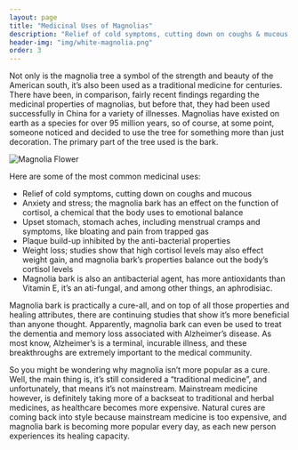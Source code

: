 ```yaml
---
layout: page
title: "Medicinal Uses of Magnolias"
description: "Relief of cold symptoms, cutting down on coughs & mucous. Anxiety & stress. Upset stomach, stomach aches. Plaque build-up. Weight loss"
header-img: "img/white-magnolia.png"
order: 3
---
```


Not only is the magnolia tree a symbol of the strength and beauty of the American south, it’s also been used as a traditional medicine for centuries. There have been, in comparison, fairly recent findings regarding the medicinal properties of magnolias, but before that, they had been used successfully in China for a variety of illnesses. Magnolias have existed on earth as a species for over 95 million years, so of course, at some point, someone noticed and decided to use the tree for something more than just decoration. The primary part of the tree used is the bark.

![Magnolia Flower]({{site.baseurl}}/img/magnolias3.jpg)

Here are some of the most common medicinal uses:

* Relief of cold symptoms, cutting down on coughs and mucous
* Anxiety and stress; the magnolia bark has an effect on the function of cortisol, a chemical that the body uses to emotional balance
* Upset stomach, stomach aches, including menstrual cramps and symptoms, like bloating and pain from trapped gas
* Plaque build-up inhibited by the anti-bacterial properties
* Weight loss; studies show that high cortisol levels may also effect weight gain, and magnolia bark’s properties balance out the body’s cortisol levels
* Magnolia bark is also an antibacterial agent, has more antioxidants than Vitamin E, it’s an ati-fungal, and among other things, an aphrodisiac.

Magnolia bark is practically a cure-all, and on top of all those properties and healing attributes, there are continuing studies that show it’s more beneficial than anyone thought. Apparently, magnolia bark can even be used to treat the dementia and memory loss associated with Alzheimer’s disease. As most know, Alzheimer’s is a terminal, incurable illness, and these breakthroughs are extremely important to the medical community.

So you might be wondering why magnolia isn’t more popular as a cure. Well, the main thing is, it’s still considered a “traditional medicine”, and unfortunately, that means it’s not mainstream. Mainstream medicine however, is definitely taking more of a backseat to traditional and herbal medicines, as healthcare becomes more expensive. Natural cures are coming back into style because mainstream medicine is too expensive, and magnolia bark is becoming more popular every day, as each new person experiences its healing capacity.
